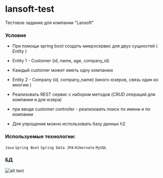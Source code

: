 # lansoft-test
Тестовое задание для компании "Lansoft"

### Условие
+ При помощи spring boot создать микросервис для двух сущностей ( Entity ) 
+ Entity 1 - Customer
(id, name, age, company_id)
+ Каждый customer может иметь одну компанию
+ Entity 2 - Company
(id, company_name)  (много юзеров, связь один ко многим )
 
+ Реализовать REST сервис с набором методов (CRUD операций для компании и для юзера)
+ при вводе customer controller - реализовать поиск по имени и по компании
+ Для упрощения можно использовать базу данных h2

### Используемые технологии:
```Java``` ```Spring Boot``` ```Spring Data JPA``` ```Hibernate``` ```MySQL```

### БД
![alt text](screenshot_database.png "")
